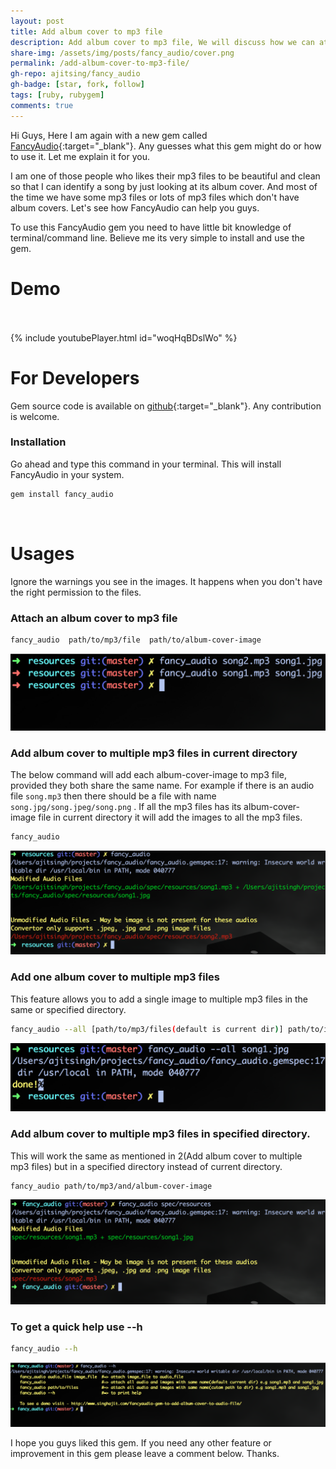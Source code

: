 ```yaml
---
layout: post
title: Add album cover to mp3 file
description: Add album cover to mp3 file, We will discuss how we can attach album-cover-image file with mp3 file. And using it with multiple mp3 files.
share-img: /assets/img/posts/fancy_audio/cover.png
permalink: /add-album-cover-to-mp3-file/
gh-repo: ajitsing/fancy_audio
gh-badge: [star, fork, follow]
tags: [ruby, rubygem]
comments: true
---
```


Hi Guys, Here I am again with a new gem called [FancyAudio](https://rubygems.org/gems/fancy_audio){:target="_blank"}. Any guesses what this gem might do or how to use it. Let me explain it for you.

I am one of those people who likes their mp3 files to be beautiful and clean so that I can identify a song by just looking at its album cover. And most of the time we have some mp3 files or lots of mp3 files which don't have album covers. Let's see how FancyAudio can help you guys.

To use this FancyAudio gem you need to have little bit knowledge of terminal/command line. Believe me its very simple to install and use the gem.

# Demo<br><br>

{% include youtubePlayer.html id="woqHqBDslWo" %}
<br>

# For Developers

Gem source code is available on [github](https://github.com/ajitsing/fancy_audio){:target="_blank"}. Any contribution is welcome.

### Installation

Go ahead and type this command in your terminal. This will install FancyAudio in your system.

```bash
gem install fancy_audio
```
<br>

# Usages

Ignore the warnings you see in the images. It happens when you don't have the right permission to the files.

### Attach an album cover to mp3 file

```bash
fancy_audio  path/to/mp3/file  path/to/album-cover-image
```

![Crepe](/assets/img/posts/fancy_audio/fancy_audio_1.png)

### Add album cover to multiple mp3 files in current directory

The below command will add each album-cover-image to mp3 file, provided they both share the same name. For example if there is an audio file `song.mp3` then there should be a file with name `song.jpg/song.jpeg/song.png` . If all the mp3 files has its album-cover-image file in current directory it will add the images to all the mp3 files.

```bash
fancy_audio
```

![Crepe](/assets/img/posts/fancy_audio/fancy_audio_2.png)

### Add one album cover to multiple mp3 files

This feature allows you to add a single image to multiple mp3 files in the same or specified directory.

```bash
fancy_audio --all [path/to/mp3/files(default is current dir)] path/to/image/file
```

![Crepe](/assets/img/posts/fancy_audio/fancy_audio_3.png)

### Add album cover to multiple mp3 files in specified directory.

This will work the same as mentioned in 2(Add album cover to multiple mp3 files) but in a specified directory instead of current directory.

```bash
fancy_audio path/to/mp3/and/album-cover-image
```

![Crepe](/assets/img/posts/fancy_audio/fancy_audio_4.png)

### To get a quick help use --h

```bash
fancy_audio --h
```

![Crepe](/assets/img/posts/fancy_audio/fancy_audio_5.png)

I hope you guys liked this gem. If you need any other feature or improvement in this gem please leave a comment below. Thanks.